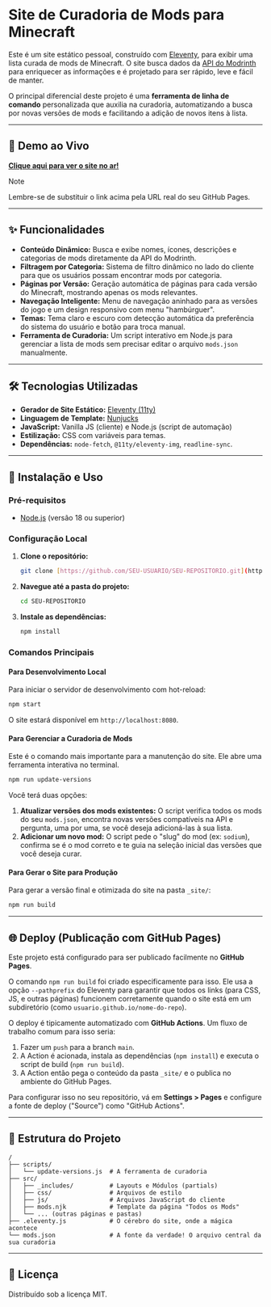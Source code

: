 # Site de Curadoria de Mods para Minecraft

Este é um site estático pessoal, construído com [Eleventy](https://www.11ty.dev/), para exibir uma lista curada de mods de Minecraft. O site busca dados da [API do Modrinth](https://docs.modrinth.com/) para enriquecer as informações e é projetado para ser rápido, leve e fácil de manter.

O principal diferencial deste projeto é uma **ferramenta de linha de comando** personalizada que auxilia na curadoria, automatizando a busca por novas versões de mods e facilitando a adição de novos itens à lista.

---

## 🚀 Demo ao Vivo

**[Clique aqui para ver o site no ar!](https://SEU-USUARIO.github.io/SEU-REPOSITORIO/)**

> [!NOTE]
> Lembre-se de substituir o link acima pela URL real do seu GitHub Pages.

---

## ✨ Funcionalidades

-   **Conteúdo Dinâmico:** Busca e exibe nomes, ícones, descrições e categorias de mods diretamente da API do Modrinth.
-   **Filtragem por Categoria:** Sistema de filtro dinâmico no lado do cliente para que os usuários possam encontrar mods por categoria.
-   **Páginas por Versão:** Geração automática de páginas para cada versão do Minecraft, mostrando apenas os mods relevantes.
-   **Navegação Inteligente:** Menu de navegação aninhado para as versões do jogo e um design responsivo com menu "hambúrguer".
-   **Temas:** Tema claro e escuro com detecção automática da preferência do sistema do usuário e botão para troca manual.
-   **Ferramenta de Curadoria:** Um script interativo em Node.js para gerenciar a lista de mods sem precisar editar o arquivo `mods.json` manualmente.

---

## 🛠️ Tecnologias Utilizadas

-   **Gerador de Site Estático:** [Eleventy (11ty)](https://www.11ty.dev/)
-   **Linguagem de Template:** [Nunjucks](https://mozilla.github.io/nunjucks/)
-   **JavaScript:** Vanilla JS (cliente) e Node.js (script de automação)
-   **Estilização:** CSS com variáveis para temas.
-   **Dependências:** `node-fetch`, `@11ty/eleventy-img`, `readline-sync`.

---

## 🚀 Instalação e Uso

### Pré-requisitos

-   [Node.js](https://nodejs.org/) (versão 18 ou superior)

### Configuração Local

1.  **Clone o repositório:**
    ```bash
    git clone [https://github.com/SEU-USUARIO/SEU-REPOSITORIO.git](https://github.com/SEU-USUARIO/SEU-REPOSITORIO.git)
    ```
2.  **Navegue até a pasta do projeto:**
    ```bash
    cd SEU-REPOSITORIO
    ```
3.  **Instale as dependências:**
    ```bash
    npm install
    ```

### Comandos Principais

#### Para Desenvolvimento Local

Para iniciar o servidor de desenvolvimento com hot-reload:
```bash
npm start
```
O site estará disponível em `http://localhost:8080`.

#### Para Gerenciar a Curadoria de Mods

Este é o comando mais importante para a manutenção do site. Ele abre uma ferramenta interativa no terminal.
```bash
npm run update-versions
```
Você terá duas opções:
1.  **Atualizar versões dos mods existentes:** O script verifica todos os mods do seu `mods.json`, encontra novas versões compatíveis na API e pergunta, uma por uma, se você deseja adicioná-las à sua lista.
2.  **Adicionar um novo mod:** O script pede o "slug" do mod (ex: `sodium`), confirma se é o mod correto e te guia na seleção inicial das versões que você deseja curar.

#### Para Gerar o Site para Produção

Para gerar a versão final e otimizada do site na pasta `_site/`:
```bash
npm run build
```

---

## 🌐 Deploy (Publicação com GitHub Pages)

Este projeto está configurado para ser publicado facilmente no **GitHub Pages**.

O comando `npm run build` foi criado especificamente para isso. Ele usa a opção `--pathprefix` do Eleventy para garantir que todos os links (para CSS, JS, e outras páginas) funcionem corretamente quando o site está em um subdiretório (como `usuario.github.io/nome-do-repo`).

O deploy é tipicamente automatizado com **GitHub Actions**. Um fluxo de trabalho comum para isso seria:

1.  Fazer um `push` para a branch `main`.
2.  A Action é acionada, instala as dependências (`npm install`) e executa o script de build (`npm run build`).
3.  A Action então pega o conteúdo da pasta `_site/` e o publica no ambiente do GitHub Pages.

Para configurar isso no seu repositório, vá em **Settings > Pages** e configure a fonte de deploy ("Source") como "GitHub Actions".

---

## 📂 Estrutura do Projeto

```
/
├── scripts/
│   └── update-versions.js  # A ferramenta de curadoria
├── src/
│   ├── _includes/          # Layouts e Módulos (partials)
│   ├── css/                # Arquivos de estilo
│   ├── js/                 # Arquivos JavaScript do cliente
│   ├── mods.njk            # Template da página "Todos os Mods"
│   └── ... (outras páginas e pastas)
├── .eleventy.js            # O cérebro do site, onde a mágica acontece
└── mods.json               # A fonte da verdade! O arquivo central da sua curadoria
```

---

## 📄 Licença

Distribuído sob a licença MIT.